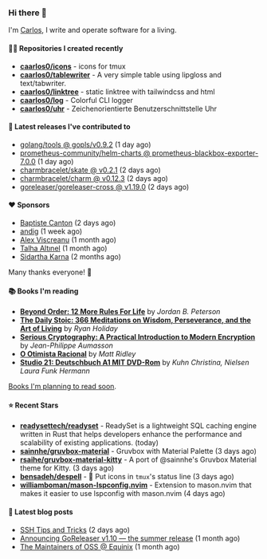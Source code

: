 ### Hi there 👋

I'm [Carlos](https://caarlos0.dev), I write and operate software for a living.

#### 👨‍💻 Repositories I created recently
- **[caarlos0/icons](https://github.com/caarlos0/icons)** - icons for tmux
- **[caarlos0/tablewriter](https://github.com/caarlos0/tablewriter)** - A very simple table using lipgloss and text/tabwriter.
- **[caarlos0/linktree](https://github.com/caarlos0/linktree)** - static linktree with tailwindcss and html
- **[caarlos0/log](https://github.com/caarlos0/log)** - Colorful CLI logger
- **[caarlos0/uhr](https://github.com/caarlos0/uhr)** - Zeichenorientierte Benutzerschnittstelle Uhr

#### 🚀 Latest releases I've contributed to


- [golang/tools @ gopls/v0.9.2](https://github.com/golang/tools/releases/tag/gopls%2Fv0.9.2) (1 day ago)
- [prometheus-community/helm-charts @ prometheus-blackbox-exporter-7.0.0](https://github.com/prometheus-community/helm-charts/releases/tag/prometheus-blackbox-exporter-7.0.0) (1 day ago)
- [charmbracelet/skate @ v0.2.1](https://github.com/charmbracelet/skate/releases/tag/v0.2.1) (2 days ago)
- [charmbracelet/charm @ v0.12.3](https://github.com/charmbracelet/charm/releases/tag/v0.12.3) (2 days ago)
- [goreleaser/goreleaser-cross @ v1.19.0](https://github.com/goreleaser/goreleaser-cross/releases/tag/v1.19.0) (2 days ago)

#### ❤️ Sponsors
- [Baptiste Canton](https://github.com/batmac) (2 days ago)
- [andig](https://github.com/andig) (1 week ago)
- [Alex Viscreanu](https://github.com/aexvir) (1 month ago)
- [Talha Altınel](https://github.com/MrWormHole) (1 month ago)
- [Sidartha Karna](https://github.com/sidarthakarna) (2 months ago)

Many thanks everyone! 🙏

#### 📚 Books I'm reading
- **[Beyond Order: 12 More Rules For Life](https://www.goodreads.com/book/show/57422874-beyond-order)** by _Jordan B. Peterson_
- **[The Daily Stoic: 366 Meditations on Wisdom, Perseverance, and the Art of Living](https://www.goodreads.com/book/show/29093292-the-daily-stoic)** by _Ryan Holiday_
- **[Serious Cryptography: A Practical Introduction to Modern Encryption](https://www.goodreads.com/book/show/36265193-serious-cryptography)** by _Jean-Philippe Aumasson_
- **[O Otimista Racional](https://www.goodreads.com/book/show/32706964-o-otimista-racional)** by _Matt Ridley_
- **[Studio 21: Deutschbuch A1 MIT DVD-Rom](https://www.goodreads.com/book/show/25495148-studio-21)** by _Kuhn Christina, Nielsen Laura Funk Hermann_

[Books I'm planning to read soon](https://www.amazon.com.br/hz/wishlist/ls/EB8P7VS717SV).

#### ⭐ Recent Stars


- **[readysettech/readyset](https://github.com/readysettech/readyset)** - ReadySet is a lightweight SQL caching engine written in Rust that helps developers enhance the performance and scalability of existing applications.  (today)
- **[sainnhe/gruvbox-material](https://github.com/sainnhe/gruvbox-material)** - Gruvbox with Material Palette (3 days ago)
- **[rsaihe/gruvbox-material-kitty](https://github.com/rsaihe/gruvbox-material-kitty)** - A port of @sainnhe&#39;s Gruvbox Material theme for Kitty. (3 days ago)
- **[bensadeh/despell](https://github.com/bensadeh/despell)** - 🎩 Put icons in `tmux`&#39;s status line (3 days ago)
- **[williamboman/mason-lspconfig.nvim](https://github.com/williamboman/mason-lspconfig.nvim)** - Extension to mason.nvim that makes it easier to use lspconfig with mason.nvim (4 days ago)

#### 📄 Latest blog posts
- [SSH Tips and Tricks](https://carlosbecker.com/posts/ssh-tips-and-tricks/) (2 days ago)
- [Announcing GoReleaser v1.10 — the summer release](https://carlosbecker.com/posts/goreleaser-v1.10/) (1 month ago)
- [The Maintainers of OSS @ Equinix](https://carlosbecker.com/posts/equinix-maintainers-oss/) (1 month ago)
